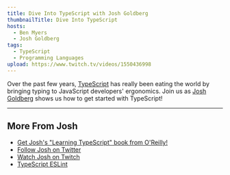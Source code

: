 ```yaml
---
title: Dive Into TypeScript with Josh Goldberg
thumbnailTitle: Dive Into TypeScript
hosts:
  - Ben Myers
  - Josh Goldberg
tags:
  - TypeScript
  - Programming Languages
upload: https://www.twitch.tv/videos/1550436998
---
```


Over the past few years, [TypeScript](https://www.typescriptlang.org/) has really been eating the world by bringing typing to JavaScript developers' ergonomics. Join us as [Josh Goldberg](https://twitter.com/JoshuaKGoldberg) shows us how to get started with TypeScript!

---

## More From Josh

- [Get Josh's "Learning TypeScript" book from O'Reilly!](https://www.oreilly.com/library/view/learning-typescript/9781098110321/)
- [Follow Josh on Twitter](https://twitter.com/JoshuaKGoldberg)
- [Watch Josh on Twitch](https://twitch.tv/JoshuaKGoldberg)
- [TypeScript ESLint](https://typescript-eslint.io/)